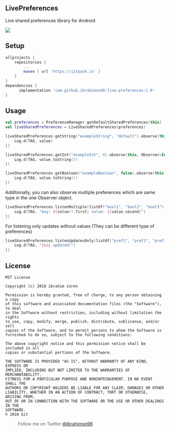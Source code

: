## LivePreferences
Live shared preferences library for Android

[![](https://jitpack.io/v/ibrahimsn98/live-preferences.svg)](https://jitpack.io/#ibrahimsn98/live-preferences)

## Setup
```gradle
allprojects {
    repositories {
        ...
        maven { url 'https://jitpack.io' }
    }
}
dependencies {
      implementation 'com.github.ibrahimsn98:live-preferences:1.0'
}
```

## Usage
```kotlin
val preferences = PreferenceManager.getDefaultSharedPreferences(this)
val liveSharedPreferences = LiveSharedPreferences(preferences)

liveSharedPreferences.getString("exampleString", "default").observe(this, Observer<String> { value ->
    Log.d(TAG, value)
})

liveSharedPreferences.getInt("exampleInt", 0).observe(this, Observer<Int> { value ->
    Log.d(TAG, value.toString())
})

liveSharedPreferences.getBoolean("exampleBoolean", false).observe(this, Observer<Boolean> { value ->
    Log.d(TAG, value.toString())
})
```

Additionally, you can also observe multiple preferences which are same type in the one Observer object.

```kotlin
liveSharedPreferences.listenMultiple(listOf("bool1", "bool2", "bool3"), false).observe(this, Observer<Pair<String, Boolean>> { value ->
    Log.d(TAG, "key: ${value!!.first} value: ${value.second}")
})
```

For listening only updates without values (They can be different type of preferences)

```kotlin
liveSharedPreferences.listenUpdatesOnly(listOf("pref1", "pref2", "pref3")).observe(this, Observer { key ->
    Log.d(TAG, "$key updated!")
})
```

License
--------

    MIT License

	Copyright (c) 2018 ibrahim süren

	Permission is hereby granted, free of charge, to any person obtaining a copy
	of this software and associated documentation files (the "Software"), to deal
	in the Software without restriction, including without limitation the rights
	to use, copy, modify, merge, publish, distribute, sublicense, and/or sell
	copies of the Software, and to permit persons to whom the Software is
	furnished to do so, subject to the following conditions:

	The above copyright notice and this permission notice shall be included in all
	copies or substantial portions of the Software.

	THE SOFTWARE IS PROVIDED "AS IS", WITHOUT WARRANTY OF ANY KIND, EXPRESS OR
	IMPLIED, INCLUDING BUT NOT LIMITED TO THE WARRANTIES OF MERCHANTABILITY,
	FITNESS FOR A PARTICULAR PURPOSE AND NONINFRINGEMENT. IN NO EVENT SHALL THE
	AUTHORS OR COPYRIGHT HOLDERS BE LIABLE FOR ANY CLAIM, DAMAGES OR OTHER
	LIABILITY, WHETHER IN AN ACTION OF CONTRACT, TORT OR OTHERWISE, ARISING FROM,
	OUT OF OR IN CONNECTION WITH THE SOFTWARE OR THE USE OR OTHER DEALINGS IN THE
	SOFTWARE.
	© 2018 Git


> Follow me on Twitter [@ibrahimsn98](https://twitter.com/ibrahimsn98)